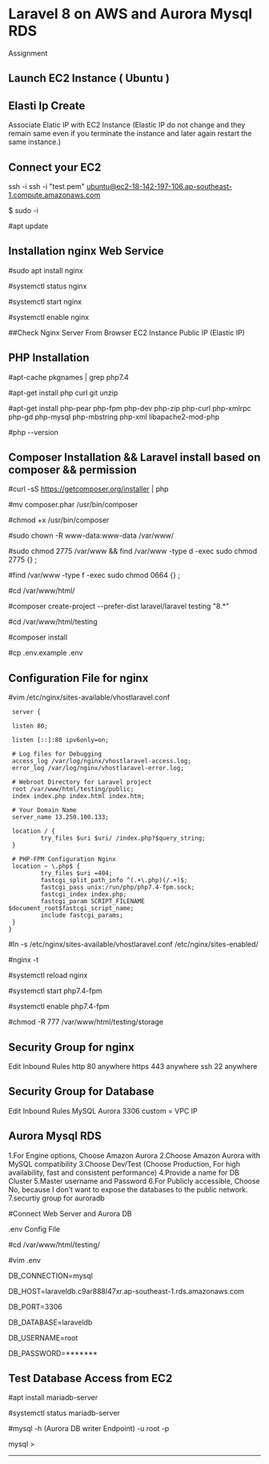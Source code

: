 # Laravel 8 on AWS and Aurora Mysql RDS 
Assignment

## Launch EC2 Instance ( Ubuntu ) 

## Elasti Ip Create 

Associate Elatic IP with EC2 Instance (Elastic IP do not change and they remain same even if you terminate the instance and later again restart the same instance.)

## Connect your EC2 
ssh -i ssh -i "test.pem" ubuntu@ec2-18-142-197-106.ap-southeast-1.compute.amazonaws.com 

$ sudo -i 

#apt update

## Installation nginx Web Service

#sudo apt install nginx 

#systemctl status nginx

#systemctl start nginx

#systemctl enable nginx

##Check Nginx Server From Browser
EC2 Instance Public IP (Elastic IP)

## PHP Installation
#apt-cache pkgnames | grep php7.4

#apt-get install php curl git unzip

#apt-get install php-pear php-fpm php-dev php-zip php-curl php-xmlrpc php-gd php-mysql php-mbstring php-xml libapache2-mod-php

 #php --version
 
## Composer Installation && Laravel install based on composer && permission 
#curl -sS https://getcomposer.org/installer | php 

#mv composer.phar /usr/bin/composer

#chmod +x /usr/bin/composer

#sudo chown -R www-data:www-data /var/www/

#sudo chmod 2775 /var/www && find /var/www -type d -exec sudo chmod 2775 {} \;

#find /var/www -type f -exec sudo chmod 0664 {} \; 

#cd /var/www/html/

#composer create-project --prefer-dist laravel/laravel testing "8.*"

#cd /var/www/html/testing

#composer install

#cp .env.example .env

## Configuration File for nginx 

#vim /etc/nginx/sites-available/vhostlaravel.conf

     server {
  
     listen 80;
     
     listen [::]:80 ipv6only=on;

     # Log files for Debugging
     access_log /var/log/nginx/vhostlaravel-access.log;
     error_log /var/log/nginx/vhostlaravel-error.log;

     # Webroot Directory for Laravel project
     root /var/www/html/testing/public;
     index index.php index.html index.htm;

     # Your Domain Name
     server_name 13.250.100.133;

     location / {
             try_files $uri $uri/ /index.php?$query_string;
     }

     # PHP-FPM Configuration Nginx
     location ~ \.php$ {
             try_files $uri =404;
             fastcgi_split_path_info ^(.+\.php)(/.+)$;
             fastcgi_pass unix:/run/php/php7.4-fpm.sock;
             fastcgi_index index.php;
             fastcgi_param SCRIPT_FILENAME $document_root$fastcgi_script_name;
             include fastcgi_params;
     }
    }


#ln -s /etc/nginx/sites-available/vhostlaravel.conf /etc/nginx/sites-enabled/

#nginx -t

#systemctl reload nginx

#systemctl start php7.4-fpm 

#systemctl enable php7.4-fpm

#chmod -R 777 /var/www/html/testing/storage


## Security Group for nginx
Edit Inbound Rules
http 80     anywhere
https 443   anywhere 
ssh 22      anywhere

## Security Group for Database
Edit Inbound Rules
MySQL Aurora 3306   custom = VPC IP

## Aurora Mysql RDS
1.For Engine options, Choose Amazon Aurora
2.Choose Amazon Aurora with MySQL compatibility
3.Choose Dev/Test (Choose Production, For high availability, fast and consistent performance)
4.Provide a name for DB Cluster
5.Master username and Password
6.For Publicly accessible, Choose No, because I don’t want to expose the databases to the public network.
7.securtiy group for auroradb

#Connect Web Server and  Aurora DB

.env Config File

#cd /var/www/html/testing/

#vim .env 

DB_CONNECTION=mysql

DB_HOST=laraveldb.c9ar888l47xr.ap-southeast-1.rds.amazonaws.com   

DB_PORT=3306

DB_DATABASE=laraveldb

DB_USERNAME=root

DB_PASSWORD=*******

## Test Database Access from EC2 

#apt install mariadb-server

#systemctl status mariadb-server

#mysql -h (Aurora DB writer Endpoint) -u root -p 

mysql >

-------------------------------------------------------------------------------------







